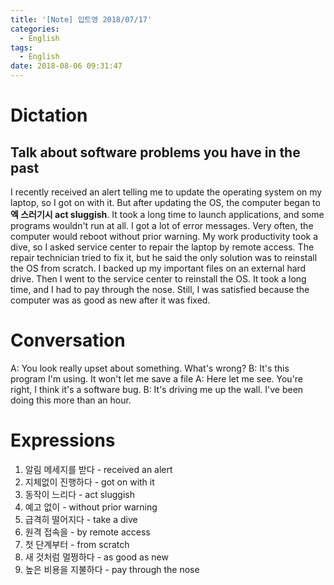 ```yaml
---
title: '[Note] 입트영 2018/07/17'
categories:
  - English
tags:
  - English
date: 2018-08-06 09:31:47
---
```


# Dictation

## Talk about software problems you have in the past

I recently received an alert telling me to update the operating system on my laptop, so I got on with it. But after updating the OS, the computer began to **엑 스러기시 act sluggish**. It took a long time to launch applications, and some programs wouldn't run at all. I got a lot of error messages. Very often, the computer would reboot without prior warning. My work productivity took a dive, so I asked service center to repair the laptop by remote access. The repair technician tried to fix it, but he said the only solution was to reinstall the OS from scratch. I backed up my important files on an external hard drive. Then I went to the service center to reinstall the OS. It took a long time, and I had to pay through the nose. Still, I was satisfied because the computer was as good as new after it was fixed.

# Conversation
A: You look really upset about something. What's wrong?
B: It's this program I'm using. It won't let me save a file
A: Here let me see. You're right, I think it's a software bug.
B: It's driving me up the wall. I've been doing this more than an hour.

# Expressions

1. 알림 메세지를 받다 - received an alert
2. 지체없이 진행하다 - got on with it
3. 동작이 느리다 - act sluggish
4. 예고 없이 - without prior warning
5. 급격히 떨어지다 - take a dive
6. 원격 접속을 - by remote access
7. 첫 단계부터 - from scratch
8. 새 것처럼 멀쩡하다 - as good as new
9. 높은 비용을 지불하다 - pay through the nose
